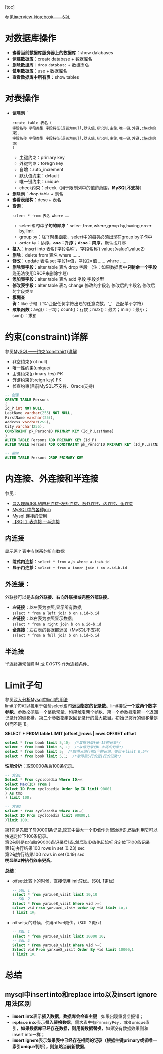 [toc]

参见[Interview-Notebook——SQL](https://github.com/CyC2018/Interview-Notebook/blob/master/notes/SQL.md)

# 对数据库操作
- **查看当前数据库服务器上的数据库**：show databases
- **创建数据库**：create database + 数据库名
- **删除数据库**：drop database + 数据库名
- **使用数据库**：use + 数据库名
- **查看数据库中所有表**：show tables

# 对表操作
- **创建表**：
    ```
    create table 表名 (
    字段名称 字段类型 字段特征(是否为null,默认值,标识列,主键,唯一键,外键,check约束),
    字段名称 字段类型 字段特征(是否为null,默认值,标识列,主键,唯一键,外键,check约束)
    )
    ```
    - 主键约束：primary key
    - 外键约束：foreign key
    - 自增：auto_increment
    - 默认值约束：default
    - 唯一键约束：unique
    - check约束：check（用于限制列中的值的范围，**MySQL不支持**）
- **删除表**：drop table + 表名
- **查看表结构**：desc + 表名
- **查询**：
    ```
    select * from 表名 where ……
    ```
    - select语句中**子句的顺序**：select,from,where,group by,having,order by,limit
    - group by：除了聚集函数，select中的每列必须出现在group by子句中
    - order by：排序，**asc：升序**；**desc：降序**，默认按升序
- **插入**：insert into 表名(‘字段名称’，‘字段名称’) values(value1,value2)
- **删除**：delete from 表名 where ……
- **修改**：update 表名 set 字段1=值，字段2=值 …… where ……
- **删除表字段**：alter table 表名  drop 字段 （注：如果数据表中**只剩余一个字段**则无法使用DROP来删除字段）
- **添加表字段**：alter table 表名 add 字段 字段类型
- **修改表字段**：alter table 表名 change 修改的字段名 修改后的字段名 修改后的字段类型
- **模糊查询**：like 子句（‘%’:匹配任何字符出现的任意次数，‘_’ : 匹配单个字符）
- **聚集函数**：avg()：平均；count()：行数；max()：最大；min()：最小；sum()：求和


# 约束(constraint)详解
参见[MySQL——约束(constraint)详解](https://blog.csdn.net/w_linux/article/details/79655073)
- 非空约束(not null)
- 唯一性约束(unique)
- 主键约束(primary key) PK
- 外键约束(foreign key) FK
- 检查约束(目前MySQL不支持、Oracle支持)

```sql
-- 创建
CREATE TABLE Persons
(
Id_P int NOT NULL,
LastName varchar(255) NOT NULL,
FirstName varchar(255),
Address varchar(255),
City varchar(255),
CONSTRAINT pk_PersonID PRIMARY KEY (Id_P,LastName)
)
ALTER TABLE Persons ADD PRIMARY KEY (Id_P)
ALTER TABLE Persons ADD CONSTRAINT pk_PersonID PRIMARY KEY (Id_P,LastName)

-- 删除
ALTER TABLE Persons DROP PRIMARY KEY
```

# 内连接、外连接和半连接
参见：
- [深入理解SQL的四种连接-左外连接、右外连接、内连接、全连接](https://www.jb51.net/article/39432.htm)
- [MySQL中的各种join](http://wxb.github.io/2016/12/15/MySQL%E4%B8%AD%E7%9A%84%E5%90%84%E7%A7%8Djoin.html)
- [Mysql 连接的使用](http://www.runoob.com/mysql/mysql-join.html)
- [【SQL】表连接 --半连接](https://yq.aliyun.com/articles/29839)

## 内连接
显示两个表中有联系的所有数据;
- **隐式内连接**：`select * from a,b where a.id=b.id`
- **显示内连接**：`select * from a inner join b on a.id=b.id`

## 外连接：
外联接可以是**左向外联接、右向外联接或完整外部联接**。
- **左链接**：以左表为参照,显示所有数据;    
`select * from a left join b on a.id=b.id`
- **右链接**：以右表为参照显示数据;    
`select * from a right join b on a.id=b.id`
- **全连接**：左右表的数据都返回（MySQL不支持）   
`select * from a full join b on a.id=b.id`

## 半连接
半连接通常使用IN  或 EXISTS 作为连接条件。

# Limit子句
参见[深入分析Mysql中limit的用法](https://www.jb51.net/article/62851.htm)    
limit子句可以被用于强制select语句**返回指定的记录数**。limit接受**一个或两个数字参数**。参数必须是一个整数常量。如果给定两个参数，第一个参数指定第一个返回记录行的偏移量，第二个参数指定返回记录行的最大数目。初始记录行的偏移量是 0(而不是 1)。

**SELECT * FROM table   LIMIT [offset,] rows | rows OFFSET offset**

```sql
select * from book limit 5,10;  /*取得记录行6-15的记录*/
select * from book limit 5,-1;  /*取得记录行6-末尾的记录*/
select * from book limit 5;  /*取得记录行前5个的记录，等价于limit 0,5*/
select * from book limit 5,1;  /*取得第5行的后1行的记录*/
```

**性能分析**：取90000条后100条记录。

```sql
-- 方法1
Select * From cyclopedia Where ID>=(
Select Max(ID) From (
Select ID From cyclopedia Order By ID limit 90001
) As tmp
) limit 100;

-- 方法2
Select * From cyclopedia Where ID>=(
Select ID From cyclopedia limit 90000,1
)limit 100;
```

第1句是先取了前90001条记录,取其中最大一个ID值作为起始标识,然后利用它可以快速定位下100条记录。    
第2句则是仅仅取90000条记录后1条,然后取ID值作起始标识定位下100条记录    
第1句执行结果.100 rows in set (0.23) sec    
第2句执行结果.100 rows in set (0.19) sec    
**明显第2种执行效率更高**。

**总结**：
- offset比较小的时候，直接使用limit较优。(SQL 1更优)

    ```sql
    -- SQL 1
    select * from yanxue8_visit limit 10,10;
    -- SQL 2
    Select * From yanxue8_visit Where vid >=(
    Select vid From yanxue8_visit Order By vid limit 10,1
    ) limit 10;
    ```

- offset大的时候，使用offset更优。(SQL 2更优)

    ```sql
    -- SQL 1
    select * from yanxue8_visit limit 10000,10;
    -- SQL 2
    Select * From yanxue8_visit Where vid >=(
    Select vid From yanxue8_visit Order By vid limit 10000,1
    ) limit 10;
    ```

# 总结
## mysql中insert into和replace into以及insert ignore用法区别
- **insert into**表示**插入数据**，**数据库会检查主键**，如果出现重复会报错； 
- **replace into**表示**插入替换数据**，需求表中有PrimaryKey，或者unique索引，**如果数据库已经存在数据，则用新数据替换**，如果没有数据效果则和insert into一样； 
- **insert ignore**表示**如果表中已经存在相同的记录（根据主键primary或者唯一索引unique判断），则忽略当前新数据**。 
